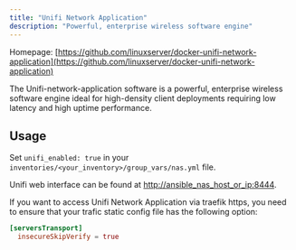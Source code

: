 ```yaml
---
title: "Unifi Network Application"
description: "Powerful, enterprise wireless software engine"
---
```


Homepage: [https://github.com/linuxserver/docker-unifi-network-application](https://github.com/linuxserver/docker-unifi-network-application)

The Unifi-network-application software is a powerful, enterprise wireless software engine ideal for high-density client deployments requiring low latency and high uptime performance.

## Usage

Set `unifi_enabled: true` in your `inventories/<your_inventory>/group_vars/nas.yml` file.

Unifi web interface can be found at [http://ansible_nas_host_or_ip:8444](http://ansible_nas_host_or_ip:8444).

If you want to access Unifi Network Application via traefik https, you need to ensure that your trafic static config file has the following option:

```toml
[serversTransport]
  insecureSkipVerify = true
```
